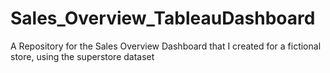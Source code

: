 # Sales_Overview_TableauDashboard
A Repository for the Sales Overview Dashboard that I created for a fictional store, using the superstore dataset
